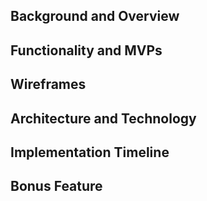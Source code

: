 ## Background and Overview 

## Functionality and MVPs

## Wireframes

## Architecture and Technology 

## Implementation Timeline

## Bonus Feature
